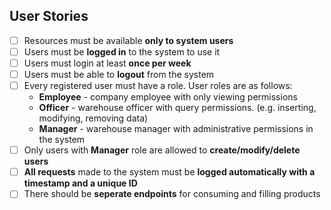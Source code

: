 ## User Stories

- [ ] Resources must be available **only to system users**
- [ ] Users must be **logged in** to the system to use it
- [ ] Users must login at least **once per week**
- [ ] Users must be able to **logout** from the system
- [ ] Every registered user must have a role. User roles are as follows:
  - **Employee** - company employee with only viewing permissions
  - **Officer** - warehouse officer with query permissions. (e.g. inserting, modifying, removing data)
  - **Manager** - warehouse manager with administrative permissions in the system
- [ ] Only users with **Manager** role are allowed to **create/modify/delete users**
- [ ] **All requests** made to the system must be **logged automatically with a timestamp and a unique ID**
- [ ] There should be **seperate endpoints** for consuming and filling products
